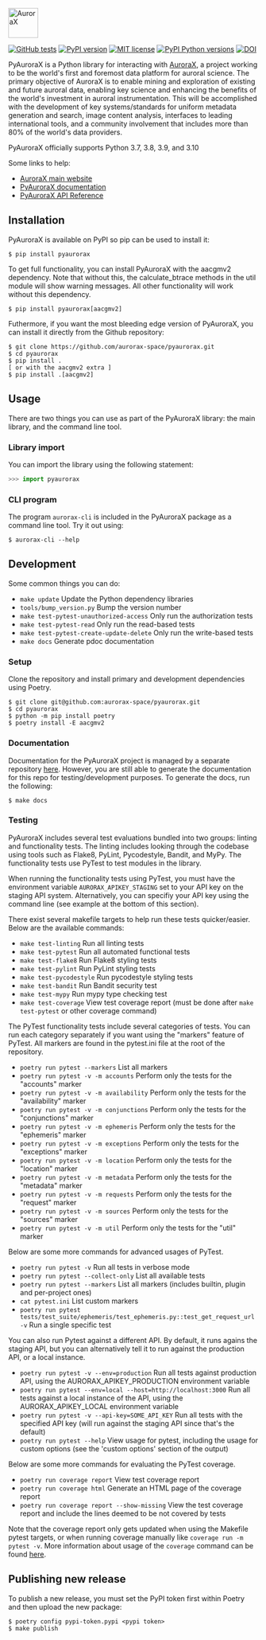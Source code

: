 <a href="https://aurorax.space/"><img alt="AuroraX" src="logo.svg" height="60"></a>

[![GitHub tests](https://github.com/aurorax-space/pyaurorax/actions/workflows/test_standard.yml/badge.svg)](https://github.com/aurorax-space/pyaurorax/actions/workflows/test_standard.yml)
[![PyPI version](https://img.shields.io/pypi/v/pyaurorax.svg)](https://pypi.python.org/pypi/pyaurorax/)
[![MIT license](https://img.shields.io/badge/License-MIT-blue.svg)](https://github.com/aurorax-space/pyaurorax/blob/main/LICENSE)
[![PyPI Python versions](https://img.shields.io/badge/python-3.7%20%7C%203.8%20%7C%203.9%20%7C%203.10-blue)](https://pypi.python.org/pypi/pyaurorax/)
[![DOI](https://img.shields.io/badge/DOI-10.3389/fspas.2022.1009450-blue)](https://www.frontiersin.org/articles/10.3389/fspas.2022.1009450/full)

PyAuroraX is a Python library for interacting with [AuroraX](https://aurorax.space), a project working to be the world's first and foremost data platform for auroral science. The primary objective of AuroraX is to enable mining and exploration of existing and future auroral data, enabling key science and enhancing the benefits of the world's investment in auroral instrumentation. This will be accomplished with the development of key systems/standards for uniform metadata generation and search, image content analysis, interfaces to leading international tools, and a community involvement that includes more than 80% of the world's data providers.

PyAuroraX officially supports Python 3.7, 3.8, 3.9, and 3.10

Some links to help:
- [AuroraX main website](https://aurorax.space)
- [PyAuroraX documentation](https://docs.aurorax.space/code/overview)
- [PyAuroraX API Reference](https://docs.aurorax.space/code/pyaurorax_api_reference/pyaurorax)

## Installation

PyAuroraX is available on PyPI so pip can be used to install it:

```console
$ pip install pyaurorax
```

To get full functionality, you can install PyAuroraX with the aacgmv2 dependency. Note that without this, the calculate_btrace methods in the util module will show warning messages. All other functionality will work without this dependency.

```console
$ pip install pyaurorax[aacgmv2]
```

Futhermore, if you want the most bleeding edge version of PyAuroraX, you can install it directly from the Github repository:

```console
$ git clone https://github.com/aurorax-space/pyaurorax.git
$ cd pyaurorax
$ pip install .
[ or with the aacgmv2 extra ]
$ pip install .[aacgmv2]
```

## Usage

There are two things you can use as part of the PyAuroraX library: the main library, and the command line tool.

### Library import

You can import the library using the following statement:

```python
>>> import pyaurorax
```

### CLI program

The program `aurorax-cli` is included in the PyAuroraX package as a command line tool. Try it out using:

```
$ aurorax-cli --help
```

## Development

Some common things you can do:
- `make update` Update the Python dependency libraries
- `tools/bump_version.py` Bump the version number
- `make test-pytest-unauthorized-access` Only run the authorization tests
- `make test-pytest-read` Only run the read-based tests
- `make test-pytest-create-update-delete` Only run the write-based tests
- `make docs` Generate pdoc documentation

### Setup

Clone the repository and install primary and development dependencies using Poetry.

```console
$ git clone git@github.com:aurorax-space/pyaurorax.git
$ cd pyaurorax
$ python -m pip install poetry
$ poetry install -E aacgmv2
```

### Documentation

Documentation for the PyAuroraX project is managed by a separate repository [here](https://github.com/aurorax-space/docs). However, you are still able to generate the documentation for this repo for testing/development purposes. To generate the docs, run the following:

```console
$ make docs
```

### Testing

PyAuroraX includes several test evaluations bundled into two groups: linting and functionality tests. The linting includes looking through the codebase using tools such as Flake8, PyLint, Pycodestyle, Bandit, and MyPy. The functionality tests use PyTest to test modules in the library.

When running the functionality tests using PyTest, you must have the environment variable `AURORAX_APIKEY_STAGING` set to your API key on the staging API system. Alternatively, you can specifiy your API key using the command line (see example at the bottom of this section).

There exist several makefile targets to help run these tests quicker/easier. Below are the available commands:

- `make test-linting` Run all linting tests
- `make test-pytest` Run all automated functional tests
- `make test-flake8` Run Flake8 styling tests
- `make test-pylint` Run PyLint styling tests
- `make test-pycodestyle` Run pycodestyle styling tests
- `make test-bandit` Run Bandit security test
- `make test-mypy` Run mypy type checking test
- `make test-coverage` View test coverage report (must be done after `make test-pytest` or other coverage command)

The PyTest functionality tests include several categories of tests. You can run each category separately if you want using the "markers" feature of PyTest. All markers are found in the pytest.ini file at the root of the repository.

- `poetry run pytest --markers` List all markers
- `poetry run pytest -v -m accounts` Perform only the tests for the "accounts" marker
- `poetry run pytest -v -m availability` Perform only the tests for the "availability" marker
- `poetry run pytest -v -m conjunctions` Perform only the tests for the "conjunctions" marker
- `poetry run pytest -v -m ephemeris` Perform only the tests for the "ephemeris" marker
- `poetry run pytest -v -m exceptions` Perform only the tests for the "exceptions" marker
- `poetry run pytest -v -m location` Perform only the tests for the "location" marker
- `poetry run pytest -v -m metadata` Perform only the tests for the "metadata" marker
- `poetry run pytest -v -m requests` Perform only the tests for the "request" marker
- `poetry run pytest -v -m sources` Perform only the tests for the "sources" marker
- `poetry run pytest -v -m util` Perform only the tests for the "util" marker

Below are some more commands for advanced usages of PyTest.

- `poetry run pytest -v` Run all tests in verbose mode
- `poetry run pytest --collect-only` List all available tests
- `poetry run pytest --markers` List all markers (includes builtin, plugin and per-project ones)
- `cat pytest.ini` List custom markers
- `poetry run pytest tests/test_suite/ephemeris/test_ephemeris.py::test_get_request_url -v` Run a single specific test

You can also run Pytest against a different API. By default, it runs agains the staging API, but you can alternatively tell it to run against the production API, or a local instance.

- `poetry run pytest -v --env=production` Run all tests against production API, using the AURORAX_APIKEY_PRODUCTION environment variable
- `poetry run pytest --env=local --host=http://localhost:3000` Run all tests against a local instance of the API, using the AURORAX_APIKEY_LOCAL environment variable
- `poetry run pytest -v --api-key=SOME_API_KEY` Run all tests with the specified API key (will run against the staging API since that's the default)
- `poetry run pytest --help` View usage for pytest, including the usage for custom options (see the 'custom options' section of the output)

Below are some more commands for evaluating the PyTest coverage.

- `poetry run coverage report` View test coverage report
- `poetry run coverage html` Generate an HTML page of the coverage report
- `poetry run coverage report --show-missing` View the test coverage report and include the lines deemed to be not covered by tests

Note that the coverage report only gets updated when using the Makefile pytest targets, or when running coverage manually like `coverage run -m pytest -v`. More information about usage of the `coverage` command can be found [here](https://coverage.readthedocs.io).

## Publishing new release

To publish a new release, you must set the PyPI token first within Poetry and then upload the new package:

```console
$ poetry config pypi-token.pypi <pypi token>
$ make publish
```

